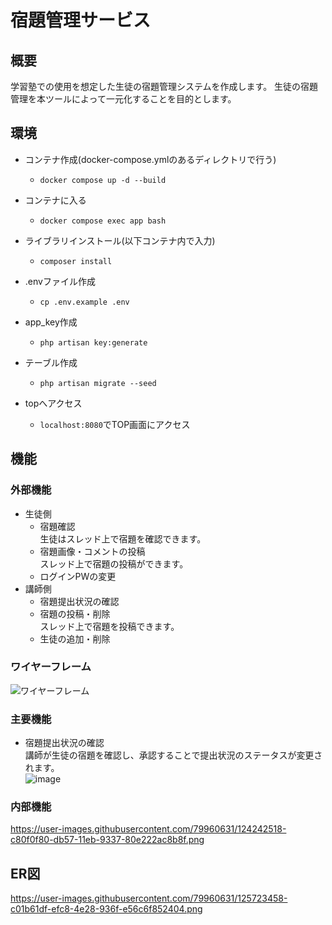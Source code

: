 # 宿題管理サービス

## 概要

学習塾での使用を想定した生徒の宿題管理システムを作成します。
生徒の宿題管理を本ツールによって一元化することを目的とします。

## 環境

- コンテナ作成(docker-compose.ymlのあるディレクトリで行う)
    - `docker compose up -d --build`
- コンテナに入る
    - `docker compose exec app bash`
- ライブラリインストール(以下コンテナ内で入力)
    - `composer install`
- .envファイル作成
    - `cp .env.example .env`
- app_key作成
    - `php artisan key:generate`
- テーブル作成
    - `php artisan migrate --seed`

- topへアクセス
    - `localhost:8080`でTOP画面にアクセス

## 機能

### 外部機能

- 生徒側
    - 宿題確認  
      生徒はスレッド上で宿題を確認できます。
    - 宿題画像・コメントの投稿  
      スレッド上で宿題の投稿ができます。
    - ログインPWの変更
- 講師側
    - 宿題提出状況の確認
    - 宿題の投稿・削除  
      スレッド上で宿題を投稿できます。
    - 生徒の追加・削除
    
### ワイヤーフレーム  
![ワイヤーフレーム](https://user-images.githubusercontent.com/79960631/126025577-f0dfeffe-fe00-495b-aee5-69cd4dff0d78.png)
### 主要機能  
- 宿題提出状況の確認  
  講師が生徒の宿題を確認し、承認することで提出状況のステータスが変更されます。  
  ![image](https://user-images.githubusercontent.com/79960631/128823333-da5fd41a-7d7d-4f73-b6f4-3d2df380dd94.gif)

### 内部機能
https://user-images.githubusercontent.com/79960631/124242518-c80f0f80-db57-11eb-9337-80e222ac8b8f.png

## ER図
https://user-images.githubusercontent.com/79960631/125723458-c01b61df-efc8-4e28-936f-e56c6f852404.png